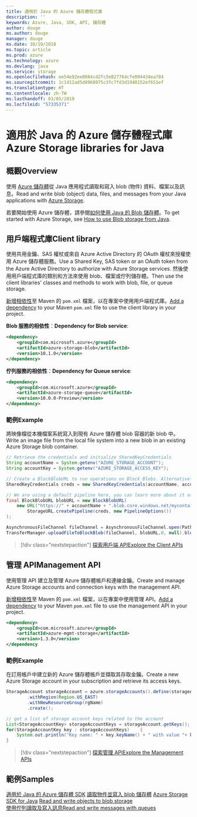 ```yaml
---
title: 適用於 Java 的 Azure 儲存體程式庫
description: ''
keywords: Azure, Java, SDK, API, 儲存體
author: douge
ms.author: douge
manager: douge
ms.date: 10/19/2018
ms.topic: article
ms.prod: azure
ms.technology: azure
ms.devlang: java
ms.service: storage
ms.openlocfilehash: ee54e92ee0084cd2fc5e827764cfe094434ea784
ms.sourcegitcommit: 1c1412ad5d8960975c3fc7fd3d1948152ef651ef
ms.translationtype: HT
ms.contentlocale: zh-TW
ms.lasthandoff: 03/05/2019
ms.locfileid: "57335371"
---
```

# <a name="azure-storage-libraries-for-java"></a><span data-ttu-id="f127d-103">適用於 Java 的 Azure 儲存體程式庫</span><span class="sxs-lookup"><span data-stu-id="f127d-103">Azure Storage libraries for Java</span></span>

## <a name="overview"></a><span data-ttu-id="f127d-104">概觀</span><span class="sxs-lookup"><span data-stu-id="f127d-104">Overview</span></span>

<span data-ttu-id="f127d-105">使用 [Azure 儲存體](/azure/storage/storage-introduction)從 Java 應用程式讀取和寫入 blob (物件) 資料、檔案以及訊息。</span><span class="sxs-lookup"><span data-stu-id="f127d-105">Read and write blob (object) data, files, and messages from your Java applications with [Azure Storage](/azure/storage/storage-introduction).</span></span>

<span data-ttu-id="f127d-106">若要開始使用 Azure 儲存體，請參閱[如何使用 Java 的 Blob 儲存體](/azure/storage/blobs/storage-quickstart-blobs-java-v10)。</span><span class="sxs-lookup"><span data-stu-id="f127d-106">To get started with Azure Storage, see [How to use Blob storage from Java](/azure/storage/blobs/storage-quickstart-blobs-java-v10).</span></span>

## <a name="client-library"></a><span data-ttu-id="f127d-107">用戶端程式庫</span><span class="sxs-lookup"><span data-stu-id="f127d-107">Client library</span></span>

<span data-ttu-id="f127d-108">使用共用金鑰、SAS 權杖或來自 Azure Active Directory 的 OAuth 權杖來授權使用 Azure 儲存體服務。</span><span class="sxs-lookup"><span data-stu-id="f127d-108">Use a Shared Key, SAS token or an OAuth token from the Azure Active Directory to authorize with Azure Storage services.</span></span> <span data-ttu-id="f127d-109">然後使用用戶端程式庫的類別和方法來使用 blob、檔案或佇列儲存體。</span><span class="sxs-lookup"><span data-stu-id="f127d-109">Then use the client libraries' classes and methods to work with blob, file, or queue storage.</span></span> 

<span data-ttu-id="f127d-110">[新增相依性](https://maven.apache.org/guides/getting-started/index.html#How_do_I_use_external_dependencies)至 Maven 的 `pom.xml` 檔案，以在專案中使用用戶端程式庫。</span><span class="sxs-lookup"><span data-stu-id="f127d-110">[Add a dependency](https://maven.apache.org/guides/getting-started/index.html#How_do_I_use_external_dependencies) to your Maven `pom.xml` file to use the client library in your project.</span></span>   

<span data-ttu-id="f127d-111">**Blob 服務的相依性**：</span><span class="sxs-lookup"><span data-stu-id="f127d-111">**Dependency for Blob service**:</span></span>
```XML
<dependency>
    <groupId>com.microsoft.azure</groupId>
    <artifactId>azure-storage-blob</artifactId>
    <version>10.1.0</version>
</dependency>
```

<span data-ttu-id="f127d-112">**佇列服務的相依性**：</span><span class="sxs-lookup"><span data-stu-id="f127d-112">**Dependency for Queue service**:</span></span>
```XML
<dependency>
    <groupId>com.microsoft.azure</groupId>
    <artifactId>azure-storage-queue</artifactId>
    <version>10.0.0-Preview</version>
</dependency>
```


### <a name="example"></a><span data-ttu-id="f127d-113">範例</span><span class="sxs-lookup"><span data-stu-id="f127d-113">Example</span></span>

<span data-ttu-id="f127d-114">將映像檔從本機檔案系統寫入到現有 Azure 儲存體 blob 容器的新 blob 中。</span><span class="sxs-lookup"><span data-stu-id="f127d-114">Write an image file from the local file system into a new blob in an existing Azure Storage blob container.</span></span>


```java
// Retrieve the credentials and initialize SharedKeyCredentials
String accountName = System.getenv("AZURE_STORAGE_ACCOUNT");
String accountKey = System.getenv("AZURE_STORAGE_ACCESS_KEY");

// Create a BlockBlobURL to run operations on Block Blobs. Alternatively create a ServiceURL, or ContainerURL for operations on Blob service, and Blob containers
SharedKeyCredentials creds = new SharedKeyCredentials(accountName, accountKey);

// We are using a default pipeline here, you can learn more about it at https://github.com/Azure/azure-storage-java/wiki/Azure-Storage-Java-V10-Overview
final BlockBlobURL blobURL = new BlockBlobURL(
    new URL("https://" + accountName + ".blob.core.windows.net/mycontainer/myimage.jpg"), 
        StorageURL.createPipeline(creds, new PipelineOptions())
);

AsynchronousFileChannel fileChannel = AsynchronousFileChannel.open(Paths.get("myimage.jpg"));
TransferManager.uploadFileToBlockBlob(fileChannel, blobURL,0, null).blockingGet();
```

> [!div class="nextstepaction"]
> [<span data-ttu-id="f127d-115">探索用戶端 API</span><span class="sxs-lookup"><span data-stu-id="f127d-115">Explore the Client APIs</span></span>](/java/api/overview/azure/storage/client)

## <a name="management-api"></a><span data-ttu-id="f127d-116">管理 API</span><span class="sxs-lookup"><span data-stu-id="f127d-116">Management API</span></span>

<span data-ttu-id="f127d-117">使用管理 API 建立及管理 Azure 儲存體帳戶和連線金鑰。</span><span class="sxs-lookup"><span data-stu-id="f127d-117">Create and manage Azure Storage accounts and connection keys with the management API.</span></span>

<span data-ttu-id="f127d-118">[新增相依性](https://maven.apache.org/guides/getting-started/index.html#How_do_I_use_external_dependencies)至 Maven 的 `pom.xml` 檔案，以在專案中使用管理 API。</span><span class="sxs-lookup"><span data-stu-id="f127d-118">[Add a dependency](https://maven.apache.org/guides/getting-started/index.html#How_do_I_use_external_dependencies) to your Maven `pom.xml` file to use the management API in your project.</span></span>  

```XML
<dependency>
    <groupId>com.microsoft.azure</groupId>
    <artifactId>azure-mgmt-storage</artifactId>
    <version>1.3.0</version>
</dependency
```   

### <a name="example"></a><span data-ttu-id="f127d-119">範例</span><span class="sxs-lookup"><span data-stu-id="f127d-119">Example</span></span>

<span data-ttu-id="f127d-120">在訂用帳戶中建立新的 Azure 儲存體帳戶並擷取其存取金鑰。</span><span class="sxs-lookup"><span data-stu-id="f127d-120">Create a new Azure Storage account in your subscription and retrieve its access keys.</span></span>

```java
StorageAccount storageAccount = azure.storageAccounts().define(storageAccountName)
        .withRegion(Region.US_EAST)
        .withNewResourceGroup(rgName)
        .create();

// get a list of storage account keys related to the account
List<StorageAccountKey> storageAccountKeys = storageAccount.getKeys();
for(StorageAccountKey key : storageAccountKeys)    {
    System.out.println("Key name: " + key.keyName() + " with value "+ key.value());
}
```

> [!div class="nextstepaction"]
> [<span data-ttu-id="f127d-121">探索管理 API</span><span class="sxs-lookup"><span data-stu-id="f127d-121">Explore the Management APIs</span></span>](/java/api/overview/azure/storage/management)


## <a name="samples"></a><span data-ttu-id="f127d-122">範例</span><span class="sxs-lookup"><span data-stu-id="f127d-122">Samples</span></span>

<span data-ttu-id="f127d-123">[適用於 Java 的 Azure 儲存體 SDK](https://github.com/azure/azure-storage-java)
[讀取物件並寫入 blob 儲存體](https://github.com/Azure-Samples/storage-blobs-java-v10-quickstart) </span><span class="sxs-lookup"><span data-stu-id="f127d-123">[Azure Storage SDK for Java](https://github.com/azure/azure-storage-java)
[Read and write objects to blob storage](https://github.com/Azure-Samples/storage-blobs-java-v10-quickstart) </span></span>  
[<span data-ttu-id="f127d-124">使用佇列讀取及寫入訊息</span><span class="sxs-lookup"><span data-stu-id="f127d-124">Read and write messages with queues</span></span>](https://github.com/Azure-Samples/storage-queue-java-getting-started)   
